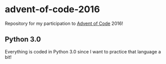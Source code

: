 # advent-of-code-2016
Repository for my participation to [Advent of Code](http://adventofcode.com/) 2016!


## Python 3.0
Everything is coded in Python 3.0 since I want to practice that language a bit!
